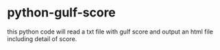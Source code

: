 # python-gulf-score
this python code will read a txt file with gulf score and output an html file including detail of score.
